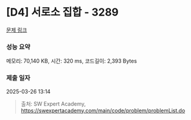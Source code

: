 # [D4] 서로소 집합 - 3289 

[문제 링크](https://swexpertacademy.com/main/code/problem/problemDetail.do?contestProbId=AWBJKA6qr2oDFAWr) 

### 성능 요약

메모리: 70,140 KB, 시간: 320 ms, 코드길이: 2,393 Bytes

### 제출 일자

2025-03-26 13:14



> 출처: SW Expert Academy, https://swexpertacademy.com/main/code/problem/problemList.do
